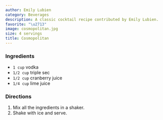 ```yaml
---
author: Emily Lubien
category: Beverages
description: A classic cocktail recipe contributed by Emily Lubien.
favorite: "\u2713"
image: cosmopolitan.jpg
size: 4 servings
title: Cosmopolitan
---
```

### Ingredients

* `1 cup` vodka
* `1/2 cup` triple sec
* `1/2 cup` cranberry juice
* `1/4 cup` lime juice

### Directions

1. Mix all the ingredients in a shaker.
2. Shake with ice and serve.